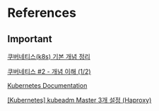 # References

## Important

[쿠버네티스(k8s) 기본 개념 정리](https://jinn-blog.tistory.com/95)

[쿠버네티스 #2 - 개념 이해 (1/2)](https://bcho.tistory.com/1256?category=731548)

[Kubernetes Documentation](https://kubernetes.io/docs/home/)

[[Kubernetes] kubeadm Master 3개 설정 (Haproxy)](https://velog.io/@pingping95/Kubernetes-kubeadm-Master-%EA%B3%A0%EA%B0%80%EC%9A%A9%EC%84%B1)